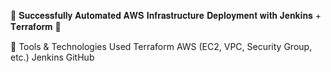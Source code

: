🚀 𝐒𝐮𝐜𝐜𝐞𝐬𝐬𝐟𝐮𝐥𝐥𝐲 𝐀𝐮𝐭𝐨𝐦𝐚𝐭𝐞𝐝 𝐀𝐖𝐒 𝐈𝐧𝐟𝐫𝐚𝐬𝐭𝐫𝐮𝐜𝐭𝐮𝐫𝐞 𝐃𝐞𝐩𝐥𝐨𝐲𝐦𝐞𝐧𝐭 𝐰𝐢𝐭𝐡 𝐉𝐞𝐧𝐤𝐢𝐧𝐬 + 𝐓𝐞𝐫𝐫𝐚𝐟𝐨𝐫𝐦 🎯

🔧 Tools & Technologies Used
    Terraform
    AWS (EC2, VPC, Security Group, etc.)
    Jenkins
    GitHub







